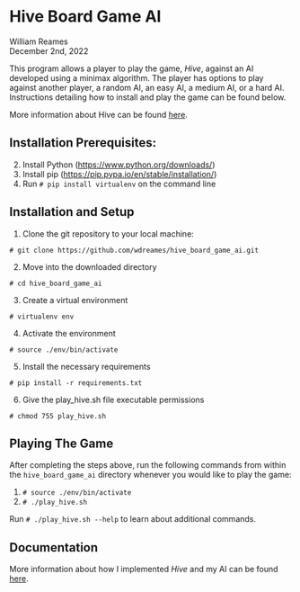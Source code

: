 # Hive Board Game AI

William Reames\
December 2nd, 2022

This program allows a player to play the game, *Hive*, against an AI developed 
using a minimax algorithm. The player has options to play against another player,
a random AI, an easy AI, a medium AI, or a hard AI. Instructions detailing how
to install and play the game can be found below.

More information about Hive can be found [here](https://boardgamegeek.com/boardgame/2655/hive).

## Installation Prerequisites:
2. Install Python (https://www.python.org/downloads/)
3. Install pip (https://pip.pypa.io/en/stable/installation/)
4. Run `# pip install virtualenv` on the command line

## Installation and Setup
1. Clone the git repository to your local machine:

`# git clone https://github.com/wdreames/hive_board_game_ai.git`

2. Move into the downloaded directory

`# cd hive_board_game_ai`

3. Create a virtual environment

`# virtualenv env`

4. Activate the environment

`# source ./env/bin/activate`

5. Install the necessary requirements

`# pip install -r requirements.txt`

6. Give the play_hive.sh file executable permissions

`# chmod 755 play_hive.sh`

## Playing The Game

After completing the steps above, run the following commands from within the `hive_board_game_ai` directory whenever you would like to play the game:

1. `# source ./env/bin/activate`
2. `# ./play_hive.sh`

Run `# ./play_hive.sh --help` to learn about additional commands.

## Documentation

More information about how I implemented *Hive* and my AI can be found [here](documents/documentation.md).
